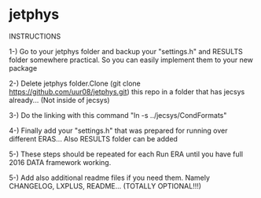 # jetphys
INSTRUCTIONS

1-) Go to your jetphys folder and backup your "settings.h" and RESULTS folder somewhere practical. So you can easily implement them to your new package

2-) Delete jetphys folder.Clone (git clone https://github.com/uur08/jetphys.git) this repo in a folder that has jecsys already... (Not inside of jecsys)

3-) Do the linking with this command  "ln -s ../jecsys/CondFormats"

4-) Finally add your "settings.h"  that was prepared for running over different ERAS... Also RESULTS folder can be added

5-) These steps should be repeated for each Run ERA until you have full 2016 DATA framework working.

5-) Add also additional readme files if you need them. Namely CHANGELOG, LXPLUS, README... (TOTALLY OPTIONAL!!!)




